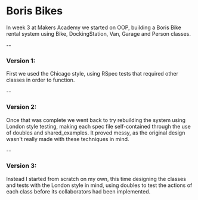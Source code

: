 # Boris Bikes

In week 3 at Makers Academy we started on OOP, building a Boris Bike rental system using Bike, DockingStation, Van, Garage and Person classes.

--

### Version 1:
First we used the Chicago style, using RSpec tests that required other classes in order to function.

--

### Version 2:
Once that was complete we went back to try rebuilding the system using London style testing, making each spec file self-contained through the use of doubles and shared_examples. It proved messy, as the original design wasn't really made with these techniques in mind.

--

### Version 3:
Instead I started from scratch on my own, this time designing the classes and tests with the London style in mind, using doubles to test the actions of each class before its collaborators had been implemented.
